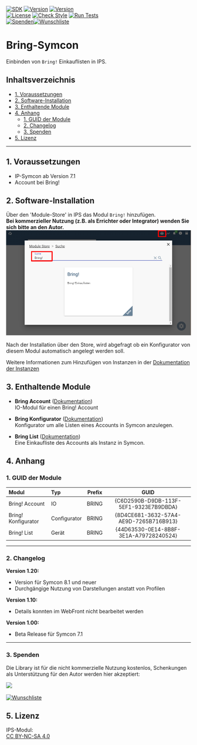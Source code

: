 [![SDK](https://img.shields.io/badge/Symcon-PHPModul-red.svg)](https://www.symcon.de/service/dokumentation/entwicklerbereich/sdk-tools/sdk-php/)
[![Version](https://img.shields.io/badge/Modul%20Version-1.20-blue.svg)]()
[![Version](https://img.shields.io/badge/Symcon%20Version-8.1%20%3E-green.svg)](https://www.symcon.de/de/service/dokumentation/installation/migrationen/v80-v81-q3-2025/)  
[![License](https://img.shields.io/badge/License-CC%20BY--NC--SA%204.0-green.svg)](https://creativecommons.org/licenses/by-nc-sa/4.0/)
[![Check Style](https://github.com/Nall-chan/bring-symcon/workflows/Check%20Style/badge.svg)](https://github.com/Nall-chan/bring-symcon/actions)
[![Run Tests](https://github.com/Nall-chan/bring-symcon/workflows/Run%20Tests/badge.svg)](https://github.com/Nall-chan/bring-symcon/actions)  
[![Spenden](https://www.paypalobjects.com/de_DE/DE/i/btn/btn_donate_SM.gif)](#3-spenden)[![Wunschliste](https://img.shields.io/badge/Wunschliste-Amazon-ff69fb.svg)](#3-spenden)  

# Bring-Symcon  <!-- omit in toc -->

Einbinden von `Bring!` Einkauflisten in IPS.  


## Inhaltsverzeichnis <!-- omit in toc -->

- [1. Voraussetzungen](#1-voraussetzungen)
- [2. Software-Installation](#2-software-installation)
- [3. Enthaltende Module](#3-enthaltende-module)
- [4. Anhang](#4-anhang)
	- [1. GUID der Module](#1-guid-der-module)
	- [2. Changelog](#2-changelog)
	- [3. Spenden](#3-spenden)
- [5. Lizenz](#5-lizenz)

----------

## 1. Voraussetzungen

* IP-Symcon ab Version 7.1
* Account bei Bring!
 
## 2. Software-Installation
  
  Über den 'Module-Store' in IPS das Modul `Bring!` hinzufügen.  
   **Bei kommerzieller Nutzung (z.B. als Errichter oder Integrator) wenden Sie sich bitte an den Autor.**  
![Module-Store](imgs/install.png) 

 Nach der Installation über den Store, wird abgefragt ob ein Konfigurator von diesem Modul automatisch angelegt werden soll.

 Weitere Informationen zum Hinzufügen von Instanzen in der [Dokumentation der Instanzen](https://www.symcon.de/service/dokumentation/konzepte/instanzen/#Instanz_hinzufügen)



## 3. Enthaltende Module

- __Bring Account__ ([Dokumentation](Bring%20Account))  
	IO-Modul für einen Bring! Account  

- __Bring Konfigurator__ ([Dokumentation](Bring%20Configurator))  
	Konfigurator um alle Listen eines Accounts in Symcon anzulegen.  

- __Bring List__ ([Dokumentation](Bring%20List))  
	Eine Einkaufliste des Accounts als Instanz in Symcon.  

	

## 4. Anhang

###  1. GUID der Module
 
| Modul               | Typ          | Prefix |                  GUID                  |
| :------------------ | :----------- | :----: | :------------------------------------: |
| Bring! Account      | IO           | BRING  | {C6D2590B-D9DB-113F-5EF1-9323E7B9DBDA} |
| Bring! Konfigurator | Configurator | BRING  | {8D4CE681-3632-57A4-AE9D-7265B716B913} |
| Bring! List         | Gerät        | BRING  | {44D63530-0E14-8B8F-3E1A-A79728240524} |

----------
### 2. Changelog

**Version 1.20:**  
- Version für Symcon 8.1 und neuer  
- Durchgängige Nutzung von Darstellungen anstatt von Profilen  

**Version 1.10:**  
- Details konnten im WebFront nicht bearbeitet werden  
 
**Version 1.00:**  
- Beta Release für Symcon 7.1  

----------
### 3. Spenden  
  
  Die Library ist für die nicht kommerzielle Nutzung kostenlos, Schenkungen als Unterstützung für den Autor werden hier akzeptiert:  

<a href="https://www.paypal.com/donate?hosted_button_id=G2SLW2MEMQZH2" target="_blank"><img src="https://www.paypalobjects.com/de_DE/DE/i/btn/btn_donate_LG.gif" border="0" /></a>

[![Wunschliste](https://img.shields.io/badge/Wunschliste-Amazon-ff69fb.svg)](https://www.amazon.de/hz/wishlist/ls/YU4AI9AQT9F?ref_=wl_share) 

## 5. Lizenz

  IPS-Modul:  
  [CC BY-NC-SA 4.0](https://creativecommons.org/licenses/by-nc-sa/4.0/)  
 

